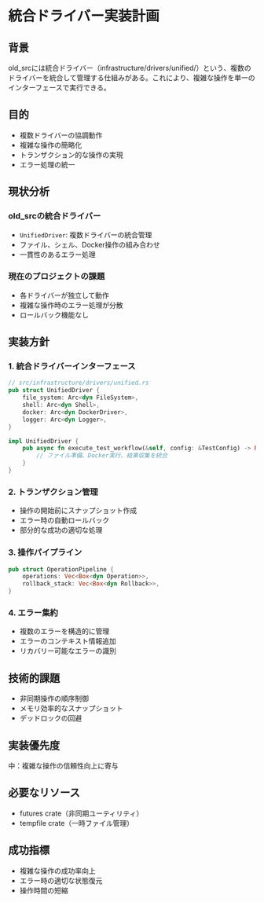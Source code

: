 # 統合ドライバー実装計画

## 背景
old_srcには統合ドライバー（infrastructure/drivers/unified/）という、複数のドライバーを統合して管理する仕組みがある。これにより、複雑な操作を単一のインターフェースで実行できる。

## 目的
- 複数ドライバーの協調動作
- 複雑な操作の簡略化
- トランザクション的な操作の実現
- エラー処理の統一

## 現状分析

### old_srcの統合ドライバー
- `UnifiedDriver`: 複数ドライバーの統合管理
- ファイル、シェル、Docker操作の組み合わせ
- 一貫性のあるエラー処理

### 現在のプロジェクトの課題
- 各ドライバーが独立して動作
- 複雑な操作時のエラー処理が分散
- ロールバック機能なし

## 実装方針

### 1. 統合ドライバーインターフェース
```rust
// src/infrastructure/drivers/unified.rs
pub struct UnifiedDriver {
    file_system: Arc<dyn FileSystem>,
    shell: Arc<dyn Shell>,
    docker: Arc<dyn DockerDriver>,
    logger: Arc<dyn Logger>,
}

impl UnifiedDriver {
    pub async fn execute_test_workflow(&self, config: &TestConfig) -> Result<TestResult> {
        // ファイル準備、Docker実行、結果収集を統合
    }
}
```

### 2. トランザクション管理
- 操作の開始前にスナップショット作成
- エラー時の自動ロールバック
- 部分的な成功の適切な処理

### 3. 操作パイプライン
```rust
pub struct OperationPipeline {
    operations: Vec<Box<dyn Operation>>,
    rollback_stack: Vec<Box<dyn Rollback>>,
}
```

### 4. エラー集約
- 複数のエラーを構造的に管理
- エラーのコンテキスト情報追加
- リカバリー可能なエラーの識別

## 技術的課題
- 非同期操作の順序制御
- メモリ効率的なスナップショット
- デッドロックの回避

## 実装優先度
中：複雑な操作の信頼性向上に寄与

## 必要なリソース
- futures crate（非同期ユーティリティ）
- tempfile crate（一時ファイル管理）

## 成功指標
- 複雑な操作の成功率向上
- エラー時の適切な状態復元
- 操作時間の短縮